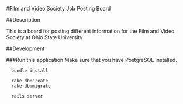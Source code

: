 #Film and Video Society Job Posting Board

##Description

This is a board for posting different information for the
Film and Video Society at Ohio State University.

##Development

###Run this application
Make sure that you have PostgreSQL installed.

```shell
  bundle install

  rake db:create
  rake db:migrate

  rails server
```
